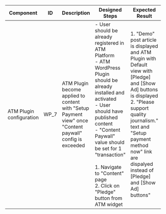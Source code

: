 Component |	ID |	Description |	Designed Steps |	Expected Result |	Created<br> By |	Last<br> Updated |
 --- | --- | --- | --- | --- | --- | --- |
 ATM Plugin configuration | WP_7 | ATM Plugin become applied to content with "Setup Payment view" once "Content paywall" config is exceeded  | - User should be already registered in ATM Platform <br> - ATM WordPress Plugin should be already installed and activated <br> - User should have published content <br> - "Content Paywall" value should be set for 1 "transaction" <br> <br> 1. Navigate to "Content" page <br> 2. Click on "Pledge" button from ATM widget | 1. "Demo" post article is displayed and ATM Plugin with Default view with [Pledge] and [Show Ad] buttons is displayed <br> 2. "Please support quality journalism." text and "Setup payment method now" link are dispalyed instead of [Pledge] and [Show Ad] buttons" | Alexandr Vozicov | 31.05.2017
